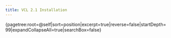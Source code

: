 ```yaml
---
title: VCL 2.1 Installation
---
```


{pagetree:root=@self|sort=position|excerpt=true|reverse=false|startDepth=99|expandCollapseAll=true|searchBox=false}
